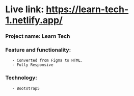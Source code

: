 # Live link: https://learn-tech-1.netlify.app/

### Project name: Learn Tech 

### Feature and functionality: 
       - Converted from Figma to HTML.
       - Fully Responsive 
       

### Technology: 
       - Bootstrap5             
      